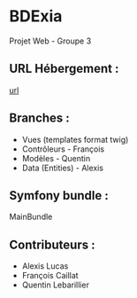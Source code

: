 # BDExia
Projet Web - Groupe 3

## URL Hébergement :
[url](#)

## Branches :
- Vues (templates format twig)
- Contrôleurs - François
- Modèles - Quentin
- Data (Entities) - Alexis

## Symfony bundle :
MainBundle

## Contributeurs :
- Alexis Lucas
- François Caillat
- Quentin Lebarillier
